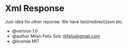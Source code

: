 # Xml Response

Just idea for other reponse. We have text/redirect/json etc.

* @version 1.0
* @author Milan Felix Sulc <rkfelix@gmail.com>
* @license MIT

